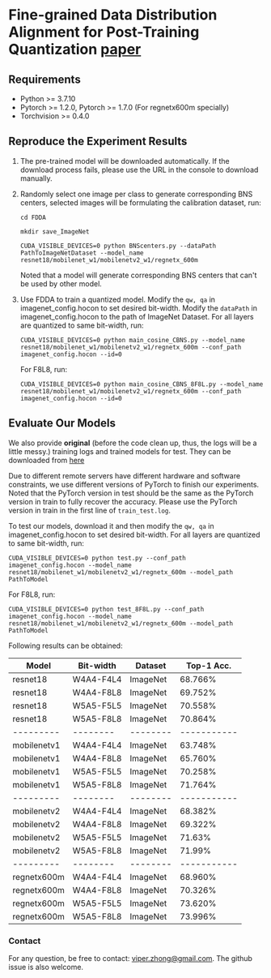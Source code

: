 # Fine-grained Data Distribution Alignment for Post-Training Quantization [paper](https://arxiv.org/abs/2109.04186)

## Requirements

- Python >= 3.7.10
- Pytorch >= 1.2.0, Pytorch >= 1.7.0 (For regnetx600m specially)
- Torchvision >= 0.4.0

## Reproduce the Experiment Results 

1. The pre-trained model will be downloaded automatically. If the download process fails, please use the URL in the console to download manually.

2. Randomly select one image per class to generate corresponding BNS centers, selected images will be formulating the calibration dataset, run:
    
    `cd FDDA`

    `mkdir save_ImageNet`

    `CUDA_VISIBLE_DEVICES=0 python BNScenters.py --dataPath PathToImageNetDataset --model_name resnet18/mobilenet_w1/mobilenetv2_w1/regnetx_600m`  
   
   Noted that a model will generate corresponding BNS centers that can't be used by other model.

4. Use FDDA to train a quantized model. Modify the `qw, qa` in imagenet_config.hocon to set desired bit-width. Modify the `dataPath` in imagenet_config.hocon to the path of ImageNet Dataset. For all layers are quantized to same bit-width, run:

    `CUDA_VISIBLE_DEVICES=0 python main_cosine_CBNS.py --model_name resnet18/mobilenet_w1/mobilenetv2_w1/regnetx_600m --conf_path imagenet_config.hocon --id=0`

   For F8L8, run:
   
   `CUDA_VISIBLE_DEVICES=0 python main_cosine_CBNS_8F8L.py --model_name resnet18/mobilenet_w1/mobilenetv2_w1/regnetx_600m --conf_path imagenet_config.hocon --id=0`

## Evaluate Our Models

We also provide **original** (before the code clean up, thus, the logs will be a little messy.) training logs and trained models for test. 
They can be downloaded from [here](https://drive.google.com/drive/folders/1LNhxoYKG2fz3D3-7A7WiMpdjAh8f-HZH?usp=sharing) 

Due to different remote servers have different hardware and software constraints, we use different versions of PyTorch to finish our experiments.
Noted that the PyTorch version in test should be the same as the PyTorch version in train to fully recover the accuracy.
Please use the PyTorch version in train in the first line of `train_test.log`.


To test our models, download it and then modify the `qw, qa` in imagenet_config.hocon to set desired bit-width. For all layers are quantized to same bit-width, run:

   `CUDA_VISIBLE_DEVICES=0 python test.py --conf_path imagenet_config.hocon --model_name resnet18/mobilenet_w1/mobilenetv2_w1/regnetx_600m --model_path PathToModel`

   For F8L8, run:
   
   `CUDA_VISIBLE_DEVICES=0 python test_8F8L.py --conf_path imagenet_config.hocon --model_name resnet18/mobilenet_w1/mobilenetv2_w1/regnetx_600m --model_path PathToModel`

Following results can be obtained:

| Model     | Bit-width| Dataset  | Top-1 Acc.  |
| --------- | -------- | -------- | ----------- | 
| resnet18  | W4A4-F4L4 | ImageNet | 68.766%    | 
| resnet18  | W4A4-F8L8 | ImageNet | 69.752%    | 
| resnet18  | W5A5-F5L5 | ImageNet | 70.558%    | 
| resnet18  | W5A5-F8L8 | ImageNet | 70.864%    | 
| --------- | -------- | -------- | ----------- | 
| mobilenetv1  | W4A4-F4L4 | ImageNet | 63.748%    | 
| mobilenetv1  | W4A4-F8L8 | ImageNet | 65.760%    | 
| mobilenetv1  | W5A5-F5L5 | ImageNet | 70.258%    | 
| mobilenetv1  | W5A5-F8L8 | ImageNet | 71.764%    | 
| --------- | -------- | -------- | ----------- | 
| mobilenetv2  | W4A4-F4L4 | ImageNet | 68.382%    | 
| mobilenetv2  | W4A4-F8L8 | ImageNet | 69.322%    | 
| mobilenetv2  | W5A5-F5L5 | ImageNet | 71.63%    | 
| mobilenetv2  | W5A5-F8L8 | ImageNet | 71.99%    | 
| --------- | -------- | -------- | ----------- | 
| regnetx600m  | W4A4-F4L4 | ImageNet | 68.960%    | 
| regnetx600m  | W4A4-F8L8 | ImageNet | 70.326%    | 
| regnetx600m  | W5A5-F5L5 | ImageNet | 73.620%    | 
| regnetx600m  | W5A5-F8L8 | ImageNet | 73.996%    | 

### Contact

For any question, be free to contact: viper.zhong@gmail.com. The github issue is also welcome.